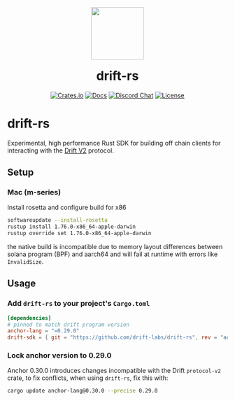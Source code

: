 <div align="center">
  <img height="120x" src="https://uploads-ssl.webflow.com/611580035ad59b20437eb024/616f97a42f5637c4517d0193_Logo%20(1)%20(1).png" />

  <h1 style="margin-top:20px;">drift-rs</h1>

  <p>
    <a href="https://crates.io/crates/drift-sdk"><img alt="Crates.io" src="https://img.shields.io/crates/v/drift-sdk.img" /></a>
    <a href="https://docs.drift.trade/developer-resources/sdk-documentation"><img alt="Docs" src="https://img.shields.io/badge/docs-tutorials-blueviolet" /></a>
    <a href="https://discord.com/channels/849494028176588802/878700556904980500"><img alt="Discord Chat" src="https://img.shields.io/discord/889577356681945098?color=blueviolet" /></a>
    <a href="https://opensource.org/licenses/Apache-2.0"><img alt="License" src="https://img.shields.io/github/license/project-serum/anchor?color=blueviolet" /></a>
  </p>
</div>

# drift-rs

Experimental, high performance Rust SDK for building off chain clients for interacting with the [Drift V2](https://github.com/drift-labs/protocol-v2) protocol.

## Setup

### Mac (m-series)

Install rosetta and configure build for x86

```bash
softwareupdate --install-rosetta
rustup install 1.76.0-x86_64-apple-darwin
rustup override set 1.76.0-x86_64-apple-darwin
```

the native build is incompatible due to memory layout differences between solana program (BPF) and aarch64 and will fail at runtime with errors like `InvalidSize`.

## Usage

### Add `drift-rs` to your project's `Cargo.toml`

```toml
[dependencies]
# pinned to match drift program version
anchor-lang = "=0.29.0"
drift-sdk = { git = "https://github.com/drift-labs/drift-rs", rev = "aedf04a" }
```

### Lock anchor version to 0.29.0

Anchor 0.30.0 introduces changes incompatible with the Drift `protocol-v2` crate, to fix conflicts, when using `drift-rs`, fix this with:
```bash
cargo update anchor-lang@0.30.0 --precise 0.29.0
```
